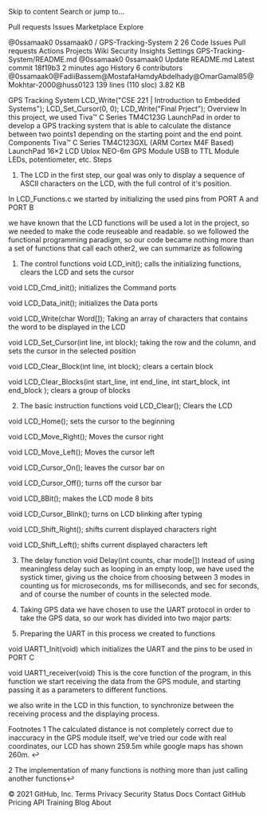 Skip to content
Search or jump to…

Pull requests
Issues
Marketplace
Explore
 
@0ssamaak0 
0ssamaak0
/
GPS-Tracking-System
2
26
Code
Issues
Pull requests
Actions
Projects
Wiki
Security
Insights
Settings
GPS-Tracking-System/README.md
@0ssamaak0
0ssamaak0 Update README.md
Latest commit 18f19b3 2 minutes ago
 History
 6 contributors
@0ssamaak0@FadiiBassem@MostafaHamdyAbdelhady@OmarGamal85@Mokhtar-2000@huss0123
139 lines (110 sloc)  3.82 KB
  
GPS Tracking System
LCD_Write("CSE 221 | Introduction to Embedded Systems");
LCD_Set_Cursor(0, 0);
LCD_Write("Final Prject");
Overview
In this project, we used Tiva™ C Series TM4C123G LaunchPad in order to develop a GPS tracking system that is able to calculate the distance between two points1 depending on the starting point and the end point.
Components
Tiva™ C Series TM4C123GXL (ARM Cortex M4F Based) LaunchPad
16×2 LCD
Ublox NEO-6m GPS Module
USB to TTL Module
LEDs, potentiometer, etc.
Steps
1. The LCD
in the first step, our goal was only to display a sequence of ASCII characters on the LCD, with the full control of it's position.

In LCD_Functions.c we started by initializing the used pins from PORT A and PORT B

we have known that the LCD functions will be used a lot in the project, so we needed to make the code reuseable and readable. so we followed the functional programming paradigm, so our code became nothing more than a set of functions that call each other2, we can summarize as following

1. The control functions
void LCD_init();
calls the initializing functions, clears the LCD and sets the cursor

void LCD_Cmd_init();
initializes the Command ports

void LCD_Data_init();
initializes the Data ports

void LCD_Write(char Word[]);
Taking an array of characters that contains the word to be displayed in the LCD

void LCD_Set_Cursor(int line, int block);
taking the row and the column, and sets the cursor in the selected position

void LCD_Clear_Block(int line, int block);
clears a certain block

void LCD_Clear_Blocks(int start_line, int end_line, int start_block, int end_block );
clears a group of blocks

2. The basic instruction functions
void LCD_Clear();
Clears the LCD

void LCD_Home();
sets the cursor to the beginning

void LCD_Move_Right();
Moves the cursor right

void LCD_Move_Left();
Moves the cursor left

void LCD_Cursor_On();
leaves the cursor bar on

void LCD_Cursor_Off();
turns off the cursor bar

void LCD_8Bit();
makes the LCD mode 8 bits

void LCD_Cursor_Blink();
turns on LCD blinking after typing

void LCD_Shift_Right();
shifts current displayed characters right

void LCD_Shift_Left();
shifts current displayed characters left

3. The delay function
void Delay(int counts, char mode[])
Instead of using meaningless delay such as looping in an empty loop, we have used the systick timer, giving us the choice from choosing between 3 modes in counting us for microseconds, ms for milliseconds, and sec for seconds, and of course the number of counts in the selected mode.

2. Taking GPS data
we have chosen to use the UART protocol in order to take the GPS data, so our work has divided into two major parts:

1. Preparing the UART
in this process we created to functions

void UART1_Init(void)
which initializes the UART and the pins to be used in PORT C

void UART1_receiver(void)
This is the core function of the program, in this function we start receiving the data from the GPS module, and starting passing it as a parameters to different functions.

we also write in the LCD in this function, to synchronize between the receiving process and the displaying process.

Footnotes
1 The calculated distance is not completely correct due to inaccuracy in the GPS module itself, we've tried our code with real coordinates, our LCD has shown 259.5m while google maps has shown 260m. ↩

2 The implementation of many functions is nothing more than just calling another functions↩

© 2021 GitHub, Inc.
Terms
Privacy
Security
Status
Docs
Contact GitHub
Pricing
API
Training
Blog
About
